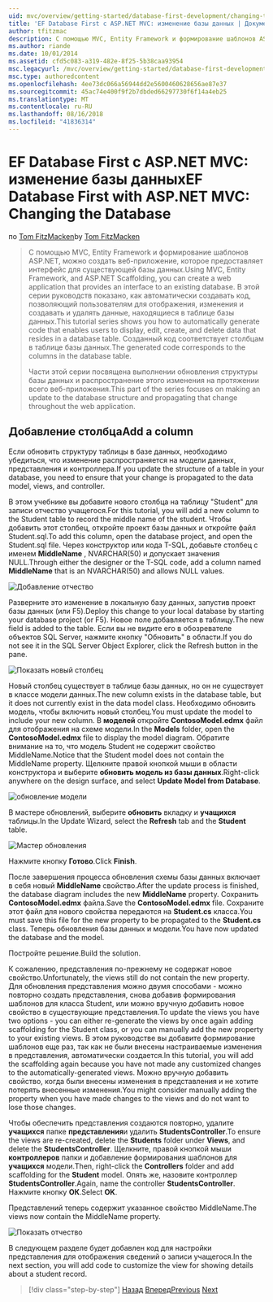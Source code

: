 ```yaml
---
uid: mvc/overview/getting-started/database-first-development/changing-the-database
title: 'EF Database First с ASP.NET MVC: изменение базы данных | Документация Майкрософт'
author: tfitzmac
description: С помощью MVC, Entity Framework и формирование шаблонов ASP.NET, можно создать веб-приложение, которое предоставляет интерфейс для существующей базы данных. Этот учебник seri...
ms.author: riande
ms.date: 10/01/2014
ms.assetid: cfd5c083-a319-482e-8f25-5b38caa93954
msc.legacyurl: /mvc/overview/getting-started/database-first-development/changing-the-database
msc.type: authoredcontent
ms.openlocfilehash: 4ee73dc066a56944dd2e5600460628656ae87e37
ms.sourcegitcommit: 45ac74e400f9f2b7dbded66297730f6f14a4eb25
ms.translationtype: MT
ms.contentlocale: ru-RU
ms.lasthandoff: 08/16/2018
ms.locfileid: "41836314"
---
```

<a name="ef-database-first-with-aspnet-mvc-changing-the-database"></a><span data-ttu-id="c897b-104">EF Database First с ASP.NET MVC: изменение базы данных</span><span class="sxs-lookup"><span data-stu-id="c897b-104">EF Database First with ASP.NET MVC: Changing the Database</span></span>
====================
<span data-ttu-id="c897b-105">по [Tom FitzMacken](https://github.com/tfitzmac)</span><span class="sxs-lookup"><span data-stu-id="c897b-105">by [Tom FitzMacken](https://github.com/tfitzmac)</span></span>

> <span data-ttu-id="c897b-106">С помощью MVC, Entity Framework и формирование шаблонов ASP.NET, можно создать веб-приложение, которое предоставляет интерфейс для существующей базы данных.</span><span class="sxs-lookup"><span data-stu-id="c897b-106">Using MVC, Entity Framework, and ASP.NET Scaffolding, you can create a web application that provides an interface to an existing database.</span></span> <span data-ttu-id="c897b-107">В этой серии руководств показано, как автоматически создавать код, позволяющий пользователям для отображения, изменения и создавать и удалять данные, находящиеся в таблице базы данных.</span><span class="sxs-lookup"><span data-stu-id="c897b-107">This tutorial series shows you how to automatically generate code that enables users to display, edit, create, and delete data that resides in a database table.</span></span> <span data-ttu-id="c897b-108">Созданный код соответствует столбцам в таблице базы данных.</span><span class="sxs-lookup"><span data-stu-id="c897b-108">The generated code corresponds to the columns in the database table.</span></span>
> 
> <span data-ttu-id="c897b-109">Части этой серии посвящена выполнении обновления структуры базы данных и распространение этого изменения на протяжении всего веб-приложения.</span><span class="sxs-lookup"><span data-stu-id="c897b-109">This part of the series focuses on making an update to the database structure and propagating that change throughout the web application.</span></span>


## <a name="add-a-column"></a><span data-ttu-id="c897b-110">Добавление столбца</span><span class="sxs-lookup"><span data-stu-id="c897b-110">Add a column</span></span>

<span data-ttu-id="c897b-111">Если обновить структуру таблицы в базе данных, необходимо убедиться, что изменение распространяется на модели данных, представления и контроллера.</span><span class="sxs-lookup"><span data-stu-id="c897b-111">If you update the structure of a table in your database, you need to ensure that your change is propagated to the data model, views, and controller.</span></span>

<span data-ttu-id="c897b-112">В этом учебнике вы добавите нового столбца на таблицу "Student" для записи отчество учащегося.</span><span class="sxs-lookup"><span data-stu-id="c897b-112">For this tutorial, you will add a new column to the Student table to record the middle name of the student.</span></span> <span data-ttu-id="c897b-113">Чтобы добавить этот столбец, откройте проект базы данных и откройте файл Student.sql.</span><span class="sxs-lookup"><span data-stu-id="c897b-113">To add this column, open the database project, and open the Student.sql file.</span></span> <span data-ttu-id="c897b-114">Через конструктор или кода T-SQL, добавьте столбец с именем **MiddleName** , NVARCHAR(50) и допускает значения NULL.</span><span class="sxs-lookup"><span data-stu-id="c897b-114">Through either the designer or the T-SQL code, add a column named **MiddleName** that is an NVARCHAR(50) and allows NULL values.</span></span>

![Добавление отчество](changing-the-database/_static/image1.png)

<span data-ttu-id="c897b-116">Разверните это изменение в локальную базу данных, запустив проект базы данных (или F5).</span><span class="sxs-lookup"><span data-stu-id="c897b-116">Deploy this change to your local database by starting your database project (or F5).</span></span> <span data-ttu-id="c897b-117">Новое поле добавляется в таблицу.</span><span class="sxs-lookup"><span data-stu-id="c897b-117">The new field is added to the table.</span></span> <span data-ttu-id="c897b-118">Если вы не видите его в обозревателе объектов SQL Server, нажмите кнопку "Обновить" в области.</span><span class="sxs-lookup"><span data-stu-id="c897b-118">If you do not see it in the SQL Server Object Explorer, click the Refresh button in the pane.</span></span>

![Показать новый столбец](changing-the-database/_static/image2.png)

<span data-ttu-id="c897b-120">Новый столбец существует в таблице базы данных, но он не существует в классе модели данных.</span><span class="sxs-lookup"><span data-stu-id="c897b-120">The new column exists in the database table, but it does not currently exist in the data model class.</span></span> <span data-ttu-id="c897b-121">Необходимо обновить модель, чтобы включить новый столбец.</span><span class="sxs-lookup"><span data-stu-id="c897b-121">You must update the model to include your new column.</span></span> <span data-ttu-id="c897b-122">В **моделей** откройте **ContosoModel.edmx** файл для отображения на схеме модели.</span><span class="sxs-lookup"><span data-stu-id="c897b-122">In the **Models** folder, open the **ContosoModel.edmx** file to display the model diagram.</span></span> <span data-ttu-id="c897b-123">Обратите внимание на то, что модель Student не содержит свойство MiddleName.</span><span class="sxs-lookup"><span data-stu-id="c897b-123">Notice that the Student model does not contain the MiddleName property.</span></span> <span data-ttu-id="c897b-124">Щелкните правой кнопкой мыши в области конструктора и выберите **обновить модель из базы данных**.</span><span class="sxs-lookup"><span data-stu-id="c897b-124">Right-click anywhere on the design surface, and select **Update Model from Database**.</span></span>

![обновление модели](changing-the-database/_static/image3.png)

<span data-ttu-id="c897b-126">В мастере обновлений, выберите **обновить** вкладку и **учащихся** таблицы.</span><span class="sxs-lookup"><span data-stu-id="c897b-126">In the Update Wizard, select the **Refresh** tab and the **Student** table.</span></span>

![Мастер обновления](changing-the-database/_static/image4.png)

<span data-ttu-id="c897b-128">Нажмите кнопку **Готово**.</span><span class="sxs-lookup"><span data-stu-id="c897b-128">Click **Finish**.</span></span>

<span data-ttu-id="c897b-129">После завершения процесса обновления схемы базы данных включает в себя новый **MiddleName** свойство.</span><span class="sxs-lookup"><span data-stu-id="c897b-129">After the update process is finished, the database diagram includes the new **MiddleName** property.</span></span> <span data-ttu-id="c897b-130">Сохранить **ContosoModel.edmx** файла.</span><span class="sxs-lookup"><span data-stu-id="c897b-130">Save the **ContosoModel.edmx** file.</span></span> <span data-ttu-id="c897b-131">Сохраните этот файл для нового свойства передаются на **Student.cs** класса.</span><span class="sxs-lookup"><span data-stu-id="c897b-131">You must save this file for the new property to be propagated to the **Student.cs** class.</span></span> <span data-ttu-id="c897b-132">Теперь обновления базы данных и модели.</span><span class="sxs-lookup"><span data-stu-id="c897b-132">You have now updated the database and the model.</span></span>

<span data-ttu-id="c897b-133">Постройте решение.</span><span class="sxs-lookup"><span data-stu-id="c897b-133">Build the solution.</span></span>

<span data-ttu-id="c897b-134">К сожалению, представления по-прежнему не содержат новое свойство.</span><span class="sxs-lookup"><span data-stu-id="c897b-134">Unfortunately, the views still do not contain the new property.</span></span> <span data-ttu-id="c897b-135">Для обновления представления можно двумя способами - можно повторно создать представления, снова добавив формирования шаблонов для класса Student, или можно вручную добавить новое свойство в существующие представления.</span><span class="sxs-lookup"><span data-stu-id="c897b-135">To update the views you have two options - you can either re-generate the views by once again adding scaffolding for the Student class, or you can manually add the new property to your existing views.</span></span> <span data-ttu-id="c897b-136">В этом руководстве вы добавите формирование шаблонов еще раз, так как не были внесены настраиваемые изменения в представления, автоматически создается.</span><span class="sxs-lookup"><span data-stu-id="c897b-136">In this tutorial, you will add the scaffolding again because you have not made any customized changes to the automatically-generated views.</span></span> <span data-ttu-id="c897b-137">Можно вручную добавить свойство, когда были внесены изменения в представления и не хотите потерять внесенные изменения.</span><span class="sxs-lookup"><span data-stu-id="c897b-137">You might consider manually adding the property when you have made changes to the views and do not want to lose those changes.</span></span>

<span data-ttu-id="c897b-138">Чтобы обеспечить представления создаются повторно, удалите **учащихся** папке **представления**и удалить **StudentsController**.</span><span class="sxs-lookup"><span data-stu-id="c897b-138">To ensure the views are re-created, delete the **Students** folder under **Views**, and delete the **StudentsController**.</span></span> <span data-ttu-id="c897b-139">Щелкните, правой кнопкой мыши **контроллеров** папки и добавление формирования шаблонов для **учащихся** модели.</span><span class="sxs-lookup"><span data-stu-id="c897b-139">Then, right-click the **Controllers** folder and add scaffolding for the **Student** model.</span></span> <span data-ttu-id="c897b-140">Опять же, назовите контроллер **StudentsController**.</span><span class="sxs-lookup"><span data-stu-id="c897b-140">Again, name the controller **StudentsController**.</span></span> <span data-ttu-id="c897b-141">Нажмите кнопку **ОК**.</span><span class="sxs-lookup"><span data-stu-id="c897b-141">Select **OK**.</span></span>

<span data-ttu-id="c897b-142">Представлений теперь содержит указанное свойство MiddleName.</span><span class="sxs-lookup"><span data-stu-id="c897b-142">The views now contain the MiddleName property.</span></span>

![Показать отчество](changing-the-database/_static/image5.png)

<span data-ttu-id="c897b-144">В следующем разделе будет добавлен код для настройки представления для отображения сведений о записи учащегося.</span><span class="sxs-lookup"><span data-stu-id="c897b-144">In the next section, you will add code to customize the view for showing details about a student record.</span></span>

> [!div class="step-by-step"]
> <span data-ttu-id="c897b-145">[Назад](generating-views.md)
> [Вперед](customizing-a-view.md)</span><span class="sxs-lookup"><span data-stu-id="c897b-145">[Previous](generating-views.md)
[Next](customizing-a-view.md)</span></span>
